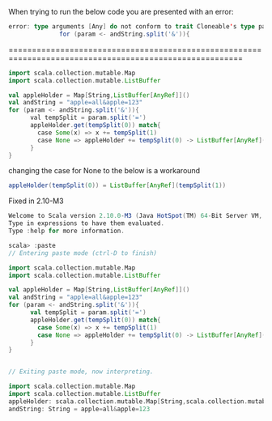 When trying to run the below code you are presented with an error:

```scala
error: type arguments [Any] do not conform to trait Cloneable's type parameter bounds [+A <: AnyRef]
              for (param <- andString.split('&')){
```
========================================================================================================
```scala
import scala.collection.mutable.Map
import scala.collection.mutable.ListBuffer

val appleHolder = Map[String,ListBuffer[AnyRef]]()
val andString = "apple=all&apple=123"
for (param <- andString.split('&')){
      val tempSplit = param.split('=')
      appleHolder.get(tempSplit(0)) match{
        case Some(x) => x += tempSplit(1)
        case None => appleHolder += tempSplit(0) -> ListBuffer[AnyRef](tempSplit(1))
      }
}
```

changing the case for None to the below is a workaround

```scala
appleHolder(tempSplit(0)) = ListBuffer[AnyRef](tempSplit(1))
```
Fixed in 2.10-M3

```scala
Welcome to Scala version 2.10.0-M3 (Java HotSpot(TM) 64-Bit Server VM, Java 1.6.0_29).
Type in expressions to have them evaluated.
Type :help for more information.

scala> :paste
// Entering paste mode (ctrl-D to finish)

import scala.collection.mutable.Map
import scala.collection.mutable.ListBuffer

val appleHolder = Map[String,ListBuffer[AnyRef]]()
val andString = "apple=all&apple=123"
for (param <- andString.split('&')){
      val tempSplit = param.split('=')
      appleHolder.get(tempSplit(0)) match{
        case Some(x) => x += tempSplit(1)
        case None => appleHolder += tempSplit(0) -> ListBuffer[AnyRef](tempSplit(1))
      }
}


// Exiting paste mode, now interpreting.

import scala.collection.mutable.Map
import scala.collection.mutable.ListBuffer
appleHolder: scala.collection.mutable.Map[String,scala.collection.mutable.ListBuffer[AnyRef]] = Map(apple -> ListBuffer(all, 123))
andString: String = apple=all&apple=123
```
